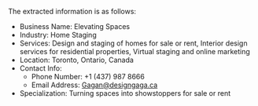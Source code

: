 The extracted information is as follows:

* Business Name: Elevating Spaces
* Industry: Home Staging
* Services: Design and staging of homes for sale or rent, Interior design services for residential properties, Virtual staging and online marketing
* Location: Toronto, Ontario, Canada
* Contact Info:
	+ Phone Number: +1 (437) 987 8666
	+ Email Address: Gagan@designgaga.ca
* Specialization: Turning spaces into showstoppers for sale or rent